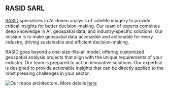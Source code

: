 ## RASID SARL

[RASID](https://rasid.ai/) specializes in AI-driven analysis of satellite imagery to provide critical insights for better decision-making. Our team of experts combines deep knowledge in AI, geospatial data, and industry-specific solutions. Our mission is to make geospatial data accessible and actionable for every industry, driving sustainable and efficient decision-making.

RASID goes beyond a one-size-fits-all model, offering customized geospatial analysis projects that align with the unique requirements of your industry. Our team is prepared to act on innovative solutions. Our expertise is designed to provide actionable insights that can be directly applied to the most pressing challenges in your sector.

![Our repos architecture](https://github.com/user-attachments/assets/e8d95174-6327-43d6-ac59-1138e3f37dc7). More details [here](https://miro.com/app/board/uXjVIS7IotA=/?share_link_id=295472131536) 

<!--

**Here are some ideas to get you started:**

🙋‍♀️ A short introduction - what is your organization all about?
🌈 Contribution guidelines - how can the community get involved?
👩‍💻 Useful resources - where can the community find your docs? Is there anything else the community should know?
🍿 Fun facts - what does your team eat for breakfast?
🧙 Remember, you can do mighty things with the power of [Markdown](https://docs.github.com/github/writing-on-github/getting-started-with-writing-and-formatting-on-github/basic-writing-and-formatting-syntax)
-->
